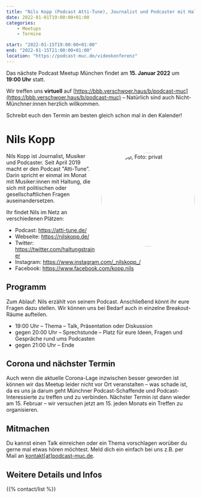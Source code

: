 ```yaml
---
title: "Nils Kopp (Podcast Atti-Tune), Journalist und Podcaster mit Haltung und Schifffahrtsgesellschaft"
date: 2022-01-01T19:00:00+01:00
categories:
    - Meetups
    - Termine

start: "2022-01-15T19:00:00+01:00"
end: "2022-01-15T21:00:00+01:00"
location: "https://podcast-muc.de/videokonferenz"
---
```

Das nächste Podcast Meetup München findet am
__15. Januar 2022__
um
__19:00 Uhr__
statt.

Wir treffen uns __virtuell__ auf [https://bbb.verschwoer.haus/b/podcast-muc](https://bbb.verschwoer.haus/b/podcast-muc) – Natürlich sind auch Nicht-Münchner:innen herzlich willkommen.

Schreibt euch den Termin am besten gleich schon mal in den Kalender!


# Nils Kopp

<img src="/images/people/nils-kopp.jpg" alt="Nils Kopp, Foto: privat" title="Nils Kopp, Foto: privat" width="250" height="250" style="float: right; margin: 0 0 0 1rem; border-radius: 50%;" />

Nils Kopp ist Journalist, Musiker und Podcaster.
Seit April 2019 macht er den Podcast "Atti-Tune".
Darin spricht er einmal im Monat mit Musiker:innen mit Haltung, die sich mit politischen oder gesellschaftlichen Fragen auseinandersetzen. 

Ihr findet Nils im Netz an verschiedenen Plätzen:

* Podcast: https://atti-tune.de/
* Webseite: https://nilskopp.de/
* Twitter: https://twitter.com/haltungstrainer
* Instagram: https://www.instagram.com/_nilskopp_/
* Facebook: https://www.facebook.com/kopp.nils


## Programm

Zum Ablauf: 
Nils erzählt von seinem Podcast. 
Anschließend könnt ihr eure Fragen dazu stellen. 
Wir können uns bei Bedarf auch in einzelne Breakout-Räume aufteilen.

- 19:00 Uhr – Thema – Talk, Präsentation oder Diskussion
- gegen 20:00 Uhr – Sprechstunde – Platz für eure Ideen, Fragen und Gespräche rund ums Podcasten
- gegen 21:00 Uhr – Ende

## Corona und nächster Termin

Auch wenn die aktuelle Corona-Lage inzwischen besser geworden ist können wir das Meetup leider nicht vor Ort veranstalten – was schade ist, da es uns ja darum geht Münchner Podcast-Schaffende und Podcast-Interessierte zu treffen und zu verbinden. 
Nächster Termin ist dann wieder am 15. Februar – wir versuchen jetzt am 15. jeden Monats ein Treffen zu organisieren.

## Mitmachen

Du kannst einen Talk einreichen oder ein Thema vorschlagen worüber du gerne mal etwas hören möchtest. 
Meld dich ein einfach bei uns z.B. per Mail an [kontakt[at]podcast-muc.de](mailto:kontakt[at]podcast-muc.de).


## Weitere Details und Infos

{{% contact/list %}}

